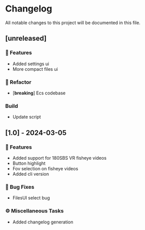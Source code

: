 # Changelog

All notable changes to this project will be documented in this file.

## [unreleased]

### 🚀 Features

- Added settings ui
- More compact files ui

### 🚜 Refactor

- [**breaking**] Ecs codebase

### Build

- Update script

## [1.0] - 2024-03-05

### 🚀 Features

- Added support for 180SBS VR fisheye videos
- Button highlight
- Fov selection on fisheye videos
- Added cli version

### 🐛 Bug Fixes

- FilesUI select bug

### ⚙️ Miscellaneous Tasks

- Added changelog generation

<!-- generated by git-cliff -->
